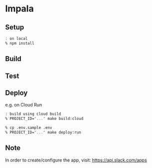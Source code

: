 # Impala

## Setup

```zsh
: on local
% npm install
```

## Build


## Test


## Deploy

e.g. on Cloud Run

```zsh
: build using cloud build
% PROJECT_ID="..." make build:cloud

% cp .env.sample .env
% PROJECT_ID="..." make deploy:run
```

## Note

In order to create/configure the app, visit:
https://api.slack.com/apps
